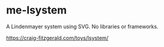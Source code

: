 # me-lsystem

A Lindenmayer system using SVG. No libraries or frameworks.

https://craig-fitzgerald.com/toys/lsystem/